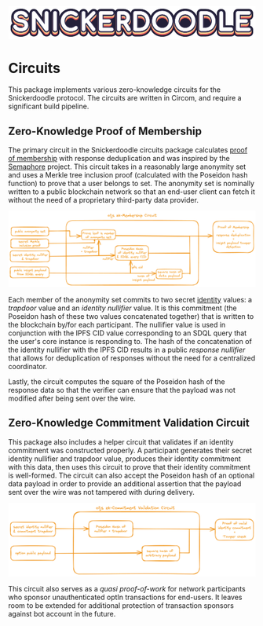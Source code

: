 ![Core](https://github.com/SnickerdoodleLabs/Snickerdoodle-Theme-Light/blob/main/snickerdoodle_horizontal_notab.png?raw=true)

# Circuits

This package implements various zero-knowledge circuits for the Snickerdoodle protocol. The circuits are written in Circom, and require a significant build pipeline.

## Zero-Knowledge Proof of Membership

The primary circuit in the Snickerdoodle circuits package calculates [proof of membership](/packages/circuits/src/membership.ts) with response deduplication and was inspired by the [Semaphore](https://docs.semaphore.pse.dev/) project. This circuit takes in a reasonably large anonymity 
set and uses a Merkle tree inclusion proof (calculated with the Poseidon hash function) to prove that a user belongs to set. The anonymity set 
is nominally written to a public blockchain network so that an end-user client can fetch it without the need of a proprietary third-party data 
provider. 

![Zero-Knowledge Proof of Membership Circuit](/documentation/images/membership-circuit.png)

Each member of the anonymity set commits to two secret [identity](/packages/circuits/src/membership.ts#L13) values: a *trapdoor* value and 
an *identity nullifier* value. It is this commitment (the Poseidon hash of these two values concatenated together) that is written to the 
blockchain by/for each participant. The nullifier value is used in conjunction with the IPFS CID value corresponding to an SDQL query that the 
user's core instance is responding to. The hash of the concatenation of the identity nullifier with the IPFS CID results in a public 
*response nullifier* that allows for deduplication of responses without the need for a centralized coordinator. 

Lastly, the circuit computes the square of the Poseidon hash of the response data so that the verifier can ensure that the payload was not modified 
after being sent over the wire. 

## Zero-Knowledge Commitment Validation Circuit

This package also includes a helper circuit that validates if an identity commitment was constructed properly. A participant generates their
secret identity nullifier and trapdoor value, produces their identity commitment with this data, then uses this circuit to prove that their 
identity commitment is well-formed. The circuit can also accept the Poseidon hash of an optional data payload in order to provide an additional
assertion that the payload sent over the wire was not tampered with during delivery. 

![Zero-Knowledge Commitment Validation Circuit](/documentation/images/commitment-circuit.png)

This circuit also serves as a *quasi proof-of-work* for network participants who sponsor unauthenticated optIn transactions for end-users. It 
leaves room to be extended for additional protection of transaction sponsors against bot account in the future. 